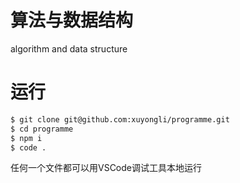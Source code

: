 # 算法与数据结构
algorithm and data structure

# 运行

```bash
$ git clone git@github.com:xuyongli/programme.git
$ cd programme
$ npm i
$ code .
```

任何一个文件都可以用VSCode调试工具本地运行
